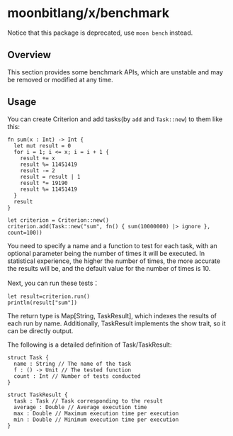 # moonbitlang/x/benchmark

Notice that this package is deprecated, use `moon bench` instead.

## Overview

This section provides some benchmark APIs, which are unstable and may be removed or modified at any time.

## Usage

You can create Criterion and add tasks(by `add` and `Task::new`) to them like this:

```moonbit
fn sum(x : Int) -> Int {
  let mut result = 0
  for i = 1; i <= x; i = i + 1 {
    result += x
    result %= 11451419
    result -= 2
    result = result | 1
    result *= 19190
    result %= 11451419
  }
  result
}

let criterion = Criterion::new()
criterion.add(Task::new("sum", fn() { sum(10000000) |> ignore }, count=100))
```

You need to specify a name and a function to test for each task, with an optional parameter being the number of times it will be executed. In statistical experience, the higher the number of times, the more accurate the results will be, and the default value for the number of times is 10.

Next, you can run these tests：

```moonbit
let result=criterion.run()
println(result["sum"])
```

The return type is Map[String, TaskResult], which indexes the results of each run by name. Additionally, TaskResult implements the show trait, so it can be directly output.

The following is a detailed definition of Task/TaskResult:

```moonbit
struct Task {
  name : String // The name of the task
  f : () -> Unit // The tested function
  count : Int // Number of tests conducted
}

struct TaskResult {
  task : Task // Task corresponding to the result
  average : Double // Average execution time
  max : Double // Maximum execution time per execution
  min : Double // Minimum execution time per execution
}
```
